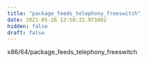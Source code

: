 ```yaml
---
title: "package_feeds_telephony_freeswitch"
date: 2021-05-26 12:50:22.971002
hidden: false
draft: false
---
```


x86/64/package_feeds_telephony_freeswitch

